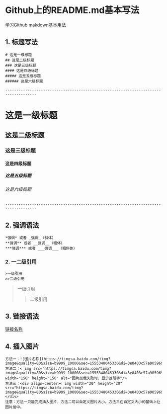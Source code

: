 # Github上的README.md基本写法

学习Github  makdown基本用法

## 1. 标题写法

```
# 这是一级标题
## 这是二级标题
### 这是三级标题
#### 这是四级标题
##### 这是五级标题
###### 这是六级标题
```
`------------------------------------------------------------------------------------`
# 这是一级标题
## 这是二级标题
### 这是三级标题
#### 这是四级标题
##### 这是五级标题
###### 这是六级标题
`------------------------------------------------------------------------------------`
## 2. 强调语法
```
*强调* 或者 _强调_（斜体）
**强调** 或者 __强调__（粗体）
***强调*** 或者 ___强调___（粗斜体）
```
### 2. 一二级引用
```
>一级引用
>>二级引用
```
>一级引用
>>二级引用
## 3. 链接语法
[链接名称](http://www.baidu.com/)

## 4. 插入图片
```
方法一：![图片名称](https://timgsa.baidu.com/timg?image&quality=80&size=b9999_10000&sec=1555348045330&di=3e8403c57a90596906c4a523c91456d6&imgtype=0&src=http%3A%2F%2Fpic.51yuansu.com%2Fpic2%2Fcover%2F00%2F46%2F60%2F58157db0adcec_610.jpg)
方法二：< img src="https://timgsa.baidu.com/timg?image&quality=80&size=b9999_10000&sec=1555348045330&di=3e8403c57a90596906c4a523c91456d6&imgtype=0&src=http%3A%2F%2Fpic.51yuansu.com%2Fpic2%2Fcover%2F00%2F46%2F60%2F58157db0adcec_610.jpg" width="150" height="150" alt="图片加载失败时，显示这段字"/>
方法三：<div align=center>< img width="20" height="20" src="https://timgsa.baidu.com/timg?image&quality=80&size=b9999_10000&sec=1555348045330&di=3e8403c57a90596906c4a523c91456d6&imgtype=0&src=http%3A%2F%2Fpic.51yuansu.com%2Fpic2%2Fcover%2F00%2F46%2F60%2F58157db0adcec_610.jpg"/></div>
注意：方法一只能完成插入图片，方法二可以自定义图片大小，方法三在自定义大小的基础上让图片居中。
```
